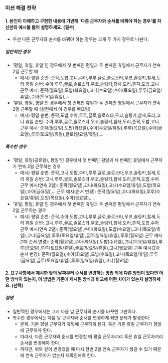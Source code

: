 ### 미션 해결 전략 
#### 1. 본인이 이해하고 구현한 내용에 기반해 '다른 근무자와 순서를 바꿔야 하는 경우'를 자신만의 예시를 들어 설명하세요. (필수)       
- 우선 다른 근무자와 순서를 바꿔야 하는 경우는 크게 두 가지 경우로 나뉜다. 

##### 일반적인 경우
- '평일, 휴일, 휴일'인 경우에서 첫 번째인 평일과 두 번째인 휴일에서 근무자가 연속 2일 근무할 때
  - 예시)
    평일 순번: 준팍,도밥,고니,수아,루루,글로,솔로스타,우코,슬링키,참새,도리
    휴일 순번: 수아,루루,글로,솔로스타,우코,슬링키,참새,도리,준팍,도밥,고니
    근무 예시: 준팍(월요일),도밥(화요일),고니(수요일),수아(목요일),루루(금요일/휴일),수아(토요일/휴일),...
- '휴일, 평일, 평일'인 경우에서 첫 번째인 휴일과 두 번째인 평일에서 근무자가 연속 2일 근무할 때 (실전에서 이 경우를 빠뜨림)
  - 예시)
    평일 순번: 준팍,도밥,수아,루루,글로,솔로스타,우코,슬링키,참새,도리,고니
    휴일 순번: 수아,루루,글로,솔로스타,우코,슬링키,참새,도리,준팍,도밥,고니
    근무 예시: 준팍(월요일),도밥(화요일),수아(수요일/휴일),루루(목요일),수아(금요일),루루(토요일/휴일),글로(일요일/휴일),...

##### 특수한 경우
- '평일, 휴일(공휴일), 평일'인 경우에서 첫 번째인 평일과 세 번째인 휴일에서 근무자가 연속 2일 근무하는 경우
    - 예시)
      평일 순번: 준팍,고니,도밥,수아,루루,글로,솔로스타,우코,슬링키,참새,도리
      휴일 순번: 고니,루루,글로,솔로스타,우코,슬링키,참새,도리,준팍,도밥,수아
      근무 예시(연속 2일): 준팍(월요일),고니(화요일),고니(수요일/휴일),도밥(목요일),수아(금요일),...
      근무 예시(순서 변경): 준팍(월요일),고니(화요일),루루(수요일/휴일),도밥(목요일),수아(금요일),...
- '휴일, 평일, 휴일'인 경우에서 첫 번째인 휴일과 두 번째인 평일에서 근무자가 연속 2일 근무하는 경우
    - 예시)
      평일 순번: 준팍,수아,도밥,고니,루루,글로,솔로스타,우코,슬링키,참새,도리
      휴일 순번: 고니,루루,글로,솔로스타,우코,슬링키,참새,도리,준팍,도밥,수아
      근무 예시(연속 2일): 준팍(월요일),수아(화요일),도밥(수요일),고니(목요일/휴일),고니(금요일),루루(토요일/휴일),글로(일요일/휴일),루루(월요일)
      근무 예시(1차 순서 변경): 준팍(월요일),수아(화요일),도밥(수요일),고니(목요일/휴일),루루(금요일),루루(토요일/휴일),글로(일요일/휴일),고니(월요일)
      근무 예시(2차 순서 변경): 준팍(월요일),수아(화요일),도밥(수요일),고니(목요일/휴일),루루(금요일),글로(토요일/휴일),루루(일요일/휴일),고니(월요일)


#### 2. 요구사항에서 제시한 앞의 날짜부터 순서를 변경하는 방법 외에 다른 방법이 있다면 어떤 방식이 있는지, 이 방법은 기존에 제시된 방식과 비교해 어떤 차이가 있는지 설명하세요. (선택)
##### 설명
- 일반적인 경우에서는 그저 다음 날 근무자와 순서를 바꾸면 그만이다.
- 특수한 경우에서는 다음 날 근무자와 순서를 변경하게 되면 문제가 발생한다.
    - 문제: 기존 평일 근무자가 휴일에 근무하게 된다. 혹은 기존 휴일 근무자가 평일에 근무하게 된다.
    - 따라서, 다른 근무자와 순서를 변경할 때 평일 근무자끼리 혹은 휴일 근무자끼리 순서를 변경해야 한다.
    - 하지만, 위와 같이 변경했을 때 다시 한번 2일 연속 근무자가 생길 수 있기 때문에 연속 근무자가 없는지 재확인해야 한다.
